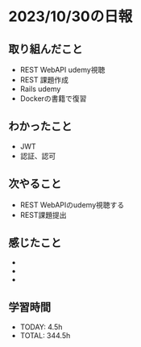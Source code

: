 # 2023/10/30の日報


## 取り組んだこと
- REST WebAPI udemy視聴
- REST 課題作成
- Rails udemy
- Dockerの書籍で復習

## わかったこと
- JWT
- 認証、認可

## 次やること
- REST WebAPIのudemy視聴する
- REST課題提出


## 感じたこと
- 
- 
- 

## 学習時間
- TODAY: 4.5h
- TOTAL: 344.5h 
